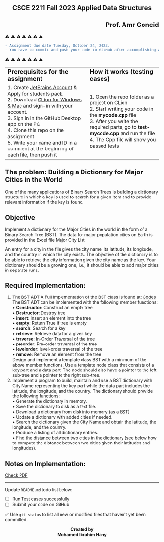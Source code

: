 <h2 align="center">CSCE 2211 Fall 2023 Applied Data Structures</h2>
<h2 align="right">Prof. Amr Goneid</h2>

:warning: :warning: :warning: :warning: :warning: :warning: :warning:
```diff
- Assignment due date Tuesday, October 24, 2023.
- You have to commit and push your code to GitHub after accomplishing any part of the assignment.
```
:warning: :warning: :warning: :warning: :warning: :warning: :warning:

<table border="0">
 <tr>
    <td><b style="font-size:20px">Prerequisites for the assignment</b></td>
    <td><b style="font-size:20px">How it works (testing cases)</b></td>
 </tr>
 <tr>
    <td>
    1. Create <a href ="https://account.jetbrains.com/login" target="_blank">JetBrains Account</a> & Apply for students pack.<br>    
    2. Download <a href="https://www.jetbrains.com/clion/download/#section=mac" target="_blank">CLion for Windows & Mac</a> and sign-in with your account.<br>    
    3. Sign in in the GitHub Desktop app on the PC<br>  
    4. Clone this repo on the assignment<br>
    5. Write your name and ID in a comment at the beginning of each file, then push it<br>
    </td>
    <td>
    1. Open the repo folder as a project on CLion<br> 
    2. Start writing your code in the <strong>mycode.cpp</strong> file<br>
    3. After you write the required parts, go to <strong>test-mycode.cpp</strong> and run the file<br>
    4. The Cpp file will show you passed tests<br>
    </td>
 </tr>
</table>

## The problem: Building a Dictionary for Major Cities in the World  
One of the many applications of Binary Search Trees is building a dictionary structure in which a key is used to search for a given item and to provide relevant information if the key is found.

## Objective  
Implement a dictionary for the Major Cities in the world in the form of a Binary Search Tree (BST). The data for major population cities on Earth is provided in the Excel file Major City List

An entry for a city in the file gives the city name, its latitude, its longitude, and the country in which the city exists. The objective of the dictionary is to be able to retrieve the city information
given the city name as the key. Your dictionary should be a growing one, i.e., it should be able to add major cities in separate runs. 



## Required Implementation:
1. The BST ADT
A Full implementation of the BST class is found at: [Codes](http://www1.aucegypt.edu/faculty/cse/goneid/csce2211/codes.rar)  
The BST ADT can be implemented with the following member functions:  
• **Constructor**: Construct an empty tree  
• **Destructor**: Destroy tree  
• **insert**: Insert an element into the tree  
• **empty**: Return True if tree is empty  
• **search**: Search for a key  
• **retrieve**: Retrieve data for a given key  
• **traverse**: In-Order Traversal of the tree  
• **preorder**: Pre-order traversal of the tree  
• **levelorder**: level-order traversal of the tree  
• **remove**: Remove an element from the tree  
Design and implement a template class BST with a minimum of the above member functions. Use a template node class that consists of a key part and a data part. The node should also have a pointer to the left sub-tree and a pointer to the right sub-tree.
2. Implement a program to build, maintain and use a BST dictionary with City Name representing the key part while the data part includes the latitude, the longitude, and the country.
The dictionary should provide the following functions:  
• Generate the dictionary in memory.  
• Save the dictionary to disk as a text file.  
• Download a dictionary from disk into memory (as a BST)  
• Update a dictionary with added cities if needed.  
• Search the dictionary given the City Name and obtain the latitude, the longitude, and the country.  
• Produce a listing of all dictionary entries.  
• Find the distance between two cities in the dictionary (see below how to compute the distance between two cities given their latitudes and longitudes).

## Notes on Implementation:  
[Check PDF](/2211Asn3F23.pdf)



***
Update `README.md` todo list below:
- [ ] Run Test cases successfully
- [ ] Submit your code on GitHub

:white_check_mark: Use `git status` to list all new or modified files that haven't yet been committed.

<p align="center">
  <b>Created by</b><br>
  <b>Mohamed Ibrahim Hany</b>
</p>
